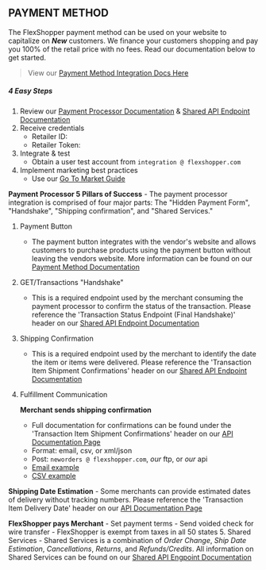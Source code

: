 ## PAYMENT METHOD
The FlexShopper payment method can be used on your website to capitalize on **_New_** customers.  We finance your customers shopping and pay you 100% of the retail price with no fees.  Read our documentation below to get started.

> View our [Payment Method Integration Docs Here](assets/FPayPaymentMethodDocumentationv2(1).pdf)

##### 4 Easy Steps
1. Review our [Payment Processor Documentation](assets/FPayPaymentMethodDocumentationv2(1).pdf) & [Shared API Endpoint Documentation](assets/SharedV2EndpointDocumentation.pdf)
2. Receive credentials
	- Retailer ID:
	- Retailer Token:
3. Integrate & test
	- Obtain a user test account from `integration @ flexshopper.com`
4. Implement marketing best practices
	- Use our [Go To Market Guide](assets/Go-To-Market-Guide.pdf)

**Payment Processor 5 Pillars of Success**
	- The payment processor integration is comprised of four major parts: The "Hidden Payment Form", "Handshake", "Shipping confirmation", and "Shared Services."

1. Payment Button
	- The payment button integrates with the vendor's website and allows customers to purchase products using the payment button without leaving the vendors website. More information can be found on our [Payment Method Documentation](assets/FPayPaymentMethodDocumentationv2(1).pdf)

2. GET/Transactions "Handshake"
	- This is a required endpoint used by the merchant consuming the payment processor to confirm the status of the transaction. Please reference the 'Transaction Status Endpoint (Final Handshake)' header on our [Shared API Endpoint Documentation](assets/SharedV2EndpointDocumentation.pdf)

3. Shipping Confirmation
	- This is a required endpoint used by the merchant to identify the date the item or items were delivered. Please reference the 'Transaction Item Shipment Confirmations' header on our [Shared API Endpoint Documentation](assets/SharedV2EndpointDocumentation.pdf)

4. Fulfillment Communication
   
   **Merchant sends shipping confirmation**
	- Full documentation for confirmations can be found under the 'Transaction Item Shipment Confirmations' header on our [API Documentation Page](assets/SharedV2EndpointDocumentation.pdf)
	- Format: email, csv, or xml/json
	- Post: `neworders @ flexshopper.com`, *our* ftp, or _our_ api
	- [Email example](assets/email-shipping.txt)
	- [CSV example](assets/example-shipment-tracking-file.csv)
	
	
**Shipping Date Estimation**
	- Some merchants can provide estimated dates of delivery without tracking numbers. Please reference the 'Transaction Item Delivery Date' header on our [API Documentation Page](assets/SharedV2EndpointDocumentation.pdf)
	
	
**FlexShopper pays Merchant**
	- Set payment terms
	- Send voided check for wire transfer
	- FlexShopper is exempt from taxes in all 50 states
5. Shared Services 
	- Shared Services is a combination of _Order Change_, _Ship Date Estimation_, _Cancellations_, _Returns_, and _Refunds/Credits_. All information on Shared
   Services can be found on our [Shared API Engpoint Documentation](assets/SharedV2EndpointDocumentation.pdf)